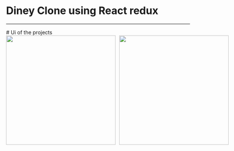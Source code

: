 # Diney Clone using React redux
<hr>
# Ui of the projects
<div style="display:flex;">
  <img src="https://user-images.githubusercontent.com/96978659/153393534-17d558bc-bc53-450e-b7a0-95837d3378f4.png" height="300" width="300"  /><img src="https://user-images.githubusercontent.com/96978659/153393628-d42f8348-c915-4ec9-8388-6290800f3b88.png" height="300" width="300" style="margin-left:10px;" />
</div>

 



